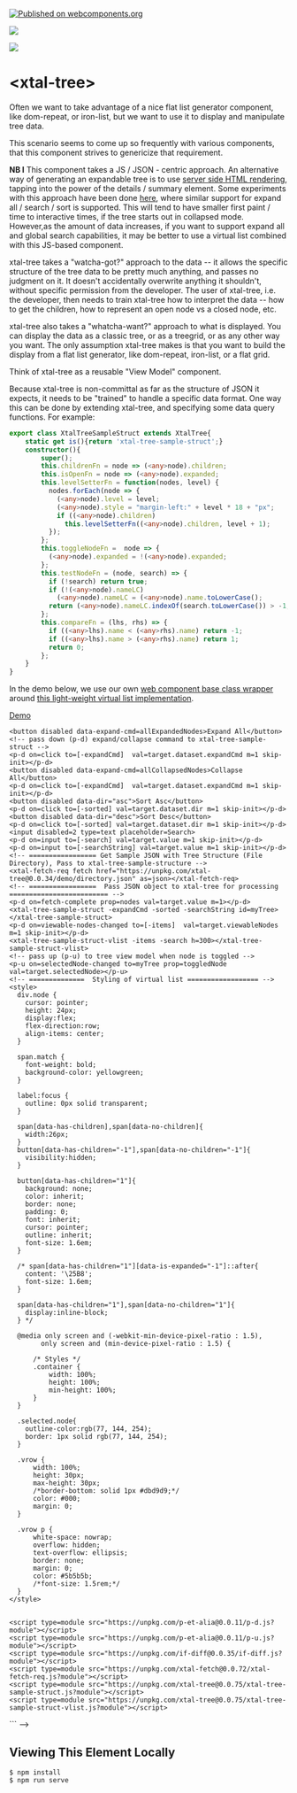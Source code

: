 [![Published on webcomponents.org](https://img.shields.io/badge/webcomponents.org-published-blue.svg)](https://www.webcomponents.org/element/bahrus/xtal-tree)

<a href="https://nodei.co/npm/xtal-tree/"><img src="https://nodei.co/npm/xtal-tree.png"></a>

<img src="https://badgen.net/bundlephobia/minzip/xtal-tree">

# \<xtal-tree\>

Often we want to take advantage of a nice flat list generator component, like dom-repeat, or iron-list, but we want to use it to display and manipulate tree data.

This scenario seems to come up so frequently with various components, that this component strives to genericize that requirement.

**NB I** This component takes a JS / JSON - centric approach.  An alternative way of generating an expandable tree is to use [server side HTML rendering](https://bahrus.github.io/xtal-tree-deco/cdn.html), tapping into the power of the  details / summary element.  Some experiments with this approach have been done [here](https://github.com/bahrus/xtal-tree-deco), where similar support for expand all / search / sort is supported. This will tend to have smaller first paint / time to interactive times, if the tree starts out in collapsed mode.  However,as the amount of data increases, if you want to support expand all and global search capabilities, it may be better to use a virtual list combined with this JS-based component.

xtal-tree takes a "watcha-got?" approach to the data -- it allows the specific structure of the tree data to be pretty much anything, and passes no judgment on it.   It doesn't accidentally overwrite anything it shouldn't, without specific permission from the developer. The user of xtal-tree, i.e. the developer, then needs to train xtal-tree how to interpret the data -- how to get the children, how to represent an open node vs a closed node, etc.

xtal-tree also takes a "whatcha-want?" approach to what is displayed.  You can display the data as a classic tree, or as a treegrid, or as any other way you want.  The only assumption xtal-tree makes is that you want to build the display from a flat list generator, like dom-repeat, iron-list, or a flat grid.  

Think of xtal-tree as a reusable "View Model" component.  

Because xtal-tree is non-committal as far as the structure of JSON it expects, it needs to be "trained" to handle a specific data format.  One way this can be done by extending xtal-tree, and specifying some data query functions.  For example:


```TypeScript
export class XtalTreeSampleStruct extends XtalTree{
    static get is(){return 'xtal-tree-sample-struct';}
    constructor(){
        super();
        this.childrenFn = node => (<any>node).children;
        this.isOpenFn = node => (<any>node).expanded;
        this.levelSetterFn = function(nodes, level) {
          nodes.forEach(node => {
            (<any>node).level = level;
            (<any>node).style = "margin-left:" + level * 18 + "px";
            if ((<any>node).children)
              this.levelSetterFn((<any>node).children, level + 1);
          });
        };
        this.toggleNodeFn =  node => {
          (<any>node).expanded = !(<any>node).expanded;
        };
        this.testNodeFn = (node, search) => {
          if (!search) return true;
          if (!(<any>node).nameLC)
            (<any>node).nameLC = (<any>node).name.toLowerCase();
          return (<any>node).nameLC.indexOf(search.toLowerCase()) > -1;
        };
        this.compareFn = (lhs, rhs) => {
          if ((<any>lhs).name < (<any>rhs).name) return -1;
          if ((<any>lhs).name > (<any>rhs).name) return 1;
          return 0;
        };
    }
}
```

In the demo below, we use our own [web component base class wrapper](https://github.com/bahrus/xtal-vlist) around [this light-weight virtual list implementation](https://sergimansilla.com/blog/virtual-scrolling/).


[Demo](https://jsfiddle.net/bahrus/y8moqgrb/1/)

<!--
```
<custom-element-demo>
  <template>
  <div>
    <!--   Expand All / Collapse All / Sort  / Search Buttons -->
    <button disabled data-expand-cmd=allExpandedNodes>Expand All</button>
    <!-- pass down (p-d) expand/collapse command to xtal-tree-sample-struct -->
    <p-d on=click to=[-expandCmd]  val=target.dataset.expandCmd m=1 skip-init></p-d>
    <button disabled data-expand-cmd=allCollapsedNodes>Collapse All</button>
    <p-d on=click to=[-expandCmd]  val=target.dataset.expandCmd m=1 skip-init></p-d>
    <button disabled data-dir="asc">Sort Asc</button>
    <p-d on=click to=[-sorted] val=target.dataset.dir m=1 skip-init></p-d>
    <button disabled data-dir="desc">Sort Desc</button>
    <p-d on=click to=[-sorted] val=target.dataset.dir m=1 skip-init></p-d>
    <input disabled=2 type=text placeholder=Search>
    <p-d on=input to=[-search] val=target.value m=1 skip-init></p-d>
    <p-d on=input to=[-searchString] val=target.value m=1 skip-init></p-d>
    <!-- ================= Get Sample JSON with Tree Structure (File Directory), Pass to xtal-tree-sample-structure -->
    <xtal-fetch-req fetch href="https://unpkg.com/xtal-tree@0.0.34/demo/directory.json" as=json></xtal-fetch-req>
    <!-- =================  Pass JSON object to xtal-tree for processing ========================= -->
    <p-d on=fetch-complete prop=nodes val=target.value m=1></p-d>
    <xtal-tree-sample-struct -expandCmd -sorted -searchString id=myTree></xtal-tree-sample-struct>
    <p-d on=viewable-nodes-changed to=[-items]  val=target.viewableNodes m=1 skip-init></p-d>
    <xtal-tree-sample-struct-vlist -items -search h=300></xtal-tree-sample-struct-vlist>
    <!-- pass up (p-u) to tree view model when node is toggled -->
    <p-u on=selectedNode-changed to=myTree prop=toggledNode val=target.selectedNode></p-u>
    <!-- ==============  Styling of virtual list ================== -->
    <style>
      div.node {
        cursor: pointer;
        height: 24px;
        display:flex;
        flex-direction:row;
        align-items: center;
      }

      span.match {
        font-weight: bold;
        background-color: yellowgreen;
      }

      label:focus {
        outline: 0px solid transparent;
      }

      span[data-has-children],span[data-no-children]{
        width:26px;
      }
      button[data-has-children="-1"],span[data-no-children="-1"]{
        visibility:hidden;
      }

      button[data-has-children="1"]{
        background: none;
        color: inherit;
        border: none;
        padding: 0;
        font: inherit;
        cursor: pointer;
        outline: inherit;
        font-size: 1.6em;
      }

      /* span[data-has-children="1"][data-is-expanded="-1"]::after{
        content: '\25B8';
        font-size: 1.6em;
      }

      span[data-has-children="1"],span[data-no-children="1"]{
        display:inline-block;
      } */

      @media only screen and (-webkit-min-device-pixel-ratio : 1.5),
            only screen and (min-device-pixel-ratio : 1.5) {

          /* Styles */
          .container {
              width: 100%;
              height: 100%;
              min-height: 100%;
          }
      }

      .selected.node{
        outline-color:rgb(77, 144, 254);
        border: 1px solid rgb(77, 144, 254);
      }

      .vrow {
          width: 100%;
          height: 30px;
          max-height: 30px;
          /*border-bottom: solid 1px #dbd9d9;*/
          color: #000;
          margin: 0;
      }

      .vrow p {
          white-space: nowrap;
          overflow: hidden;
          text-overflow: ellipsis;
          border: none;
          margin: 0;
          color: #5b5b5b;
          /*font-size: 1.5rem;*/
      }
    </style>


    <script type=module src="https://unpkg.com/p-et-alia@0.0.11/p-d.js?module"></script>
    <script type=module src="https://unpkg.com/p-et-alia@0.0.11/p-u.js?module"></script>
    <script type=module src="https://unpkg.com/if-diff@0.0.35/if-diff.js?module"></script>
    <script type=module src="https://unpkg.com/xtal-fetch@0.0.72/xtal-fetch-req.js?module"></script>
    <script type=module src="https://unpkg.com/xtal-tree@0.0.75/xtal-tree-sample-struct.js?module"></script>
    <script type=module src="https://unpkg.com/xtal-tree@0.0.75/xtal-tree-sample-struct-vlist.js?module"></script>
  </div>
  </template>
</custom-element-demo>
```
-->

## Viewing This Element Locally

```
$ npm install
$ npm run serve
```

